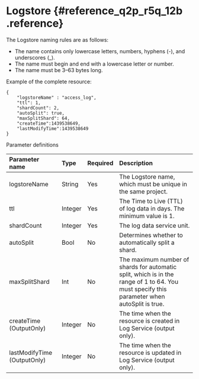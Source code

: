 # Logstore {#reference_q2p_r5q_12b .reference}

The Logstore naming rules are as follows:

-   The name contains only lowercase letters, numbers, hyphens \(-\), and underscores \(\_\).
-   The name must begin and end with a lowercase letter or number.
-   The name must be 3–63 bytes long.

Example of the complete resource:

```
{
    "logstoreName" : "access_log",
    "ttl": 1,
    "shardCount": 2,
    "autoSplit": true,
    "maxSplitShard": 64,
    "createTime":1439538649,
    "lastModifyTime":1439538649
}
```

Parameter definitions

|Parameter name|Type|Required|Description|
|:-------------|:---|:-------|:----------|
|logstoreName|String|Yes|The Logstore name, which must be unique in the same project.|
|ttl|Integer|Yes|The Time to Live \(TTL\) of log data in days. The minimum value is 1.|
|shardCount|Integer|Yes|The log data service unit.|
|autoSplit|Bool|No|Determines whether to automatically split a shard.|
|maxSplitShard|Int|No|The maximum number of shards for automatic split, which is in the range of 1 to 64. You must specify this parameter when autoSplit is true.|
|createTime \(OutputOnly\)|Integer|No|The time when the resource is created in Log Service \(output only\).|
|lastModifyTime \(OutputOnly\)|Integer|No|The time when the resource is updated in Log Service \(output only\).|

